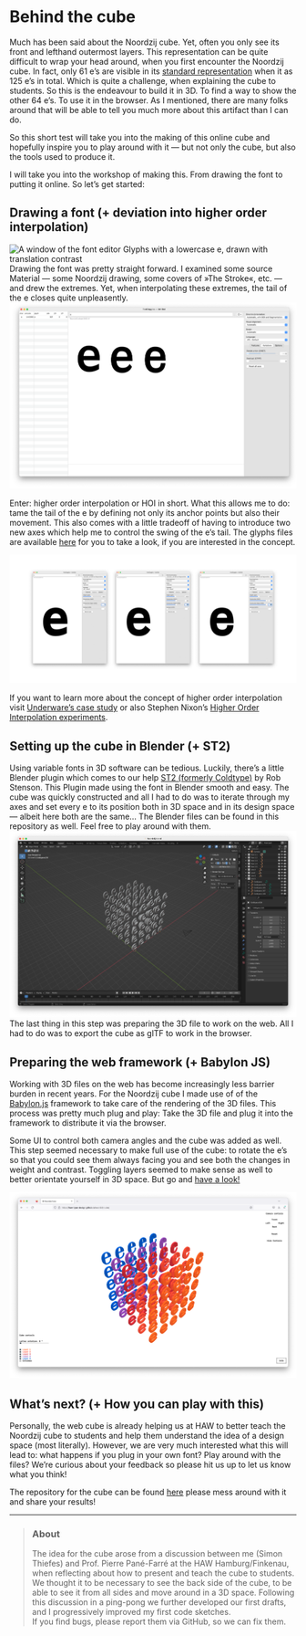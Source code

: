 # Behind the cube

Much has been said about the Noordzij cube. Yet, often you only see its front and lefthand outermost layers. This representation can be quite difficult to wrap your head around, when you first encounter the Noordzij cube. In fact, only 61 e’s are visible in its [standard representation](https://www.uitgeverijdebuitenkant.nl/beheer/upload/202112241127420.niew.jpg) when it as 125 e’s in total. Which is quite a challenge, when explaining the cube to students. So this is the endeavour to build it in 3D. To find a way to show the other 64 e’s. To use it in the browser. As I mentioned, there are many folks around that will be able to tell you much more about this artifact than I can do. 

So this short test will take you into the making of this online cube and hopefully inspire you to play around with it — but not only the cube, but also the tools used to produce it.

I will take you into the workshop of making this. From drawing the font to putting it online. So let’s get started:

## Drawing a font (+ deviation into higher order interpolation) 

![A window of the font editor Glyphs with a lowercase e, drawn with translation contrast](https://user-images.githubusercontent.com/49315922/207306459-c03ba03b-a253-4639-bd92-47f2b1edf2ff.png)
Drawing the font was pretty straight forward. I examined some source Material — some Noordzij drawing, some covers of »The Stroke«, etc. — and drew the extremes. Yet, when interpolating these extremes, the tail of the e closes quite unpleasently. 
![A window of FontGoggles showing a wabbly tail of a lowercase e.](./img/linear-interpolation.png)

Enter: higher order interpolation or HOI in short. What this allows me to do: tame the tail of the e by defining not only its anchor points but also their movement. This also comes with a little tradeoff of having to introduce two new axes which help me to control the swing of the e’s tail. The glyphs files are available [here](../source-files) for you to take a look, if you are interested in the concept.

![A window of FontGoggles showing a lowercase e. Two construction helper axes allow to control the tail of the e.](./img/hoi.png)

If you want to learn more about the concept of higher order interpolation visit [Underware’s case study](https://underware.nl/case-studies/hoi/) or also Stephen Nixon’s [Higher Order Interpolation experiments](https://github.com/arrowtype/NLI-test).


## Setting up the cube in Blender (+ ST2)

Using variable fonts in 3D software can be tedious. Luckily, there’s a little Blender plugin which comes to our help [ST2 (formerly Coldtype)](https://github.com/coldtype/st2) by Rob Stenson. This Plugin made using the font in Blender smooth and easy. The cube was quickly constructed and all I had to do was to iterate through my axes and set every e to its position both in 3D space and in its design space — albeit here both are the same…
The Blender files can be found in this repository as well. Feel free to play around with them.
![A window of Blender showing a cube constructed of lowercase e’s in different constructions following the example of the Noordzij cube.](./img/blender.png)
The last thing in this step was preparing the 3D file to work on the web. All I had to do was to export the cube as glTF to work in the browser.

## Preparing the web framework (+ Babylon JS)

Working with 3D files on the web has become increasingly less barrier burden in recent years. For the Noordzij cube I made use of of the [Babylon.js](https://github.com/BabylonJS/Babylon.js) framework to take care of the rendering of the 3D files. This process was pretty much plug and play: Take the 3D file and plug it into the framework to distribute it via the browser. 

Some UI to control both camera angles and the cube was added as well. This step seemed necessary to make full use of the cube: to rotate the e’s so that you could see them always facing you and see both the changes in weight and contrast. Toggling layers seemed to make sense as well to better orientate yourself in 3D space. But go and [have a look!](https://haw-type-design.github.io/noordzij-cube/)

![A browser window showing the 3D Noordzij cube from the top left corner. The e’s are coloured from orange to blue.](./img/web-cube.png)

## What’s next? (+ How you can play with this)

Personally, the web cube is already helping us at HAW to better teach the Noordzij cube to students and help them understand the idea of a design space (most literally). However, we are very much interested what this will lead to: what happens if you plug in your own font? Play around with the files? We’re curious about your feedback so please hit us up to let us know what you think!

The repository for the cube can be found [here](https://github.com/haw-type-design/haw-type-design.github.io/tree/main/noordzij-cube) please mess around with it and share your results!

---

> ### About
>
> The idea for the cube arose from a discussion between me (Simon Thiefes) and Prof. Pierre Pané-Farré at the HAW Hamburg/Finkenau, when reflecting about how to present and teach the cube to students. We thought it to be necessary to see the back side of the cube, to be able to see it from all sides and move around in a 3D space. Following this discussion in a ping-pong we further developed our first drafts, and I progressively improved my first code sketches. <br>If you find bugs, please report them via GitHub, so we can fix them.
